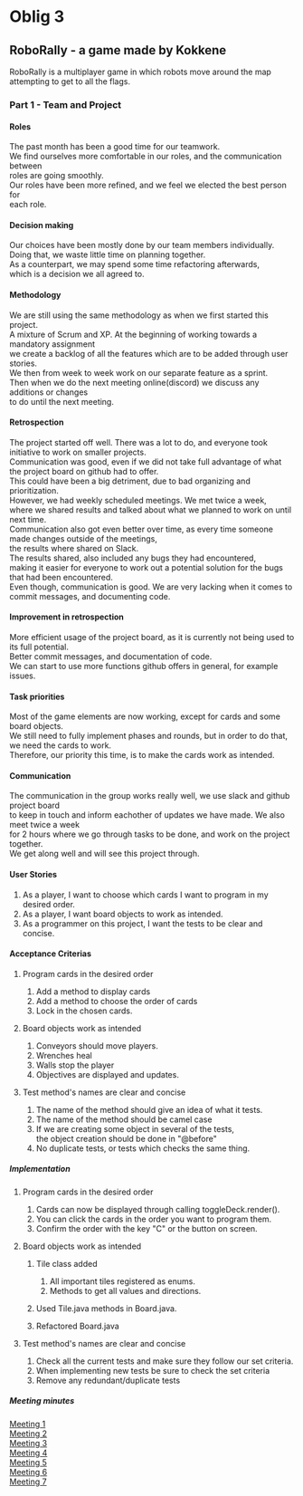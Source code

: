 # Oblig 3

## RoboRally - a game made by Kokkene
RoboRally is a multiplayer game in which robots move around the map attempting to get to all the flags. 

### Part 1 - Team and Project

#### Roles
The past month has been a good time for our teamwork.\
We find ourselves more comfortable in our roles, and the communication between\
roles are going smoothly.\
Our roles have been more refined, and we feel we elected the best person for\
each role.

#### Decision making 
Our choices have been mostly done by our team members individually.\
Doing that, we waste little time on planning together.\
As a counterpart, we may spend some time refactoring afterwards,\
which is a decision we all agreed to.

#### Methodology
We are still using the same methodology as when we first started this project.\
A mixture of Scrum and XP. At the beginning of working towards a mandatory assignment\
we create a backlog of all the features which are to be added through user stories.\
We then from week to week work on our separate feature as a sprint.\
Then when we do the next meeting online(discord) we discuss any additions or changes\
to do until the next meeting.

#### Retrospection
The project started off well. There was a lot to do, and everyone took initiative to work on smaller projects.\
Communication was good, even if we did not take full advantage of what the project board on github had to offer.\
This could have been a big detriment, due to bad organizing and prioritization.\
However, we had weekly scheduled meetings. We met twice a week,\
where we shared results and talked about what we planned to work on until next time.\
Communication also got even better over time, as every time someone made changes outside of the meetings,\
the results where shared on Slack.\
The results shared, also included any bugs they had encountered,\
making it easier for everyone to work out a potential solution for the bugs that had been encountered.\
Even though, communication is good. We are very lacking when it comes to commit messages, and documenting code.

#### Improvement in retrospection
More efficient usage of the project board, as it is currently not being used to its full potential.\
Better commit messages, and documentation of code.\
We can start to use more functions github offers in general, for example issues.

#### Task priorities
Most of the game elements are now working, except for cards and some board objects.\
We still need to fully implement phases and rounds, but in order to do that, we need the cards to work.\
Therefore, our priority this time, is to make the cards work as intended.

#### Communication
The communication in the group works really well, we use slack and github project board\
to keep in touch and inform eachother of updates we have made. We also meet twice a week\
for 2 hours where we go through tasks to be done, and work on the project together.\
We get along well and will see this project through.

#### User Stories

1.    As a player, I want to choose which cards I want to program in my desired order.
2.    As a player, I want board objects to work as intended.
3.    As a programmer on this project, I want the tests to be clear and concise.

#### Acceptance Criterias

1.    Program cards in the desired order
      1.    Add a method to display cards
      2.    Add a method to choose the order of cards
      3.    Lock in the chosen cards.  
    
2.    Board objects work as intended
      1.    Conveyors should move players.
      2.    Wrenches heal
      3.    Walls stop the player
      4.    Objectives are displayed and updates.
      
3.    Test method's names are clear and concise
      1.    The name of the method should give an idea of what it tests.
      2.    The name of the method should be camel case
      3.    If we are creating some object in several of the tests,\
      the object creation should be done in "@before"
      4.    No duplicate tests, or tests which checks the same thing.

##### Implementation

1.    Program cards in the desired order
      1.    Cards can now be displayed through calling toggleDeck.render().
      2.    You can click the cards in the order you want to program them.
      3.    Confirm the order with the key "C" or the button on screen.

2.    Board objects work as intended
      1.    Tile class added
            1.    All important tiles registered as enums.
            2.    Methods to get all values and directions.
         
      2.    Used Tile.java methods in Board.java.
      
      3.    Refactored Board.java

3.    Test method's names are clear and concise
      1.    Check all the current tests and make sure they follow our set criteria.
      2.    When implementing new tests be sure to check the set criteria
      3.    Remove any redundant/duplicate tests
      
##### Meeting minutes
[Meeting 1](https://github.com/inf112-v20/Kokkene/blob/master/Deliverables/MinutesOblig3/Tuesday030320.md)  
[Meeting 2](https://github.com/inf112-v20/Kokkene/blob/master/Deliverables/MinutesOblig3/Tuesday100320.md)  
[Meeting 3](https://github.com/inf112-v20/Kokkene/blob/master/Deliverables/MinutesOblig3/Thursday120320.md)  
[Meeting 4](https://github.com/inf112-v20/Kokkene/blob/master/Deliverables/MinutesOblig3/Tuesday170320.md)  
[Meeting 5](https://github.com/inf112-v20/Kokkene/blob/master/Deliverables/MinutesOblig3/Thursday190320.md)  
[Meeting 6](https://github.com/inf112-v20/Kokkene/blob/master/Deliverables/MinutesOblig3/Tuesday240320.md)  
[Meeting 7](https://github.com/inf112-v20/Kokkene/blob/master/Deliverables/MinutesOblig3/Tuesday260320.md)
